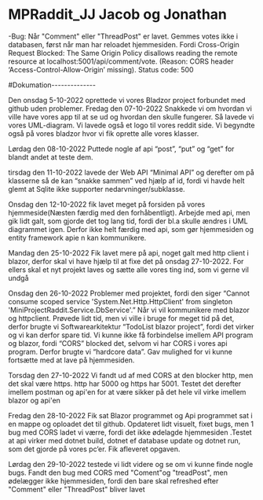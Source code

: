 # MPRaddit_JJ Jacob og Jonathan

-Bug: Når "Comment" eller "ThreadPost" er lavet. Gemmes votes ikke i databasen, først når man har reloadet hjemmesiden. Fordi Cross-Origin Request Blocked: The Same Origin Policy disallows reading the remote resource at localhost:5001/api/comment/vote. (Reason: CORS header ‘Access-Control-Allow-Origin’ missing). Status code: 500


#Dokumation--------------


Den onsdag 5-10-2022 oprettede vi vores Bladzor project forbundet med github uden problemer. 
Fredag den 07-10-2022  Snakkede vi om hvordan vi ville have vores app til at se ud og hvordan den skulle fungerer. Så lavede vi vores UML-diagram. 
Vi lavede også et logo til vores reddit side.
Vi begyndte også på vores bladzor hvor vi fik oprette alle vores klasser.


Lørdag den 08-10-2022 Puttede nogle af api “post”, “put” og “get” for blandt andet at teste dem.

tirsdag den 11-10-2022 lavede der Web API “Minimal API” og derefter om på klasserne så de kan “snakke sammen” ved hjælp af id, fordi vi havde helt glemt at Sqlite ikke supporter nedarvninger/subklasse.

Onsdag den 12-10-2022 fik lavet meget på forsiden på vores hjemmeside(Næsten færdig med den forhåbentligt). Arbejde med api, men gik lidt galt, som gjorde det tog lang tid, fordi der bl.a skulle ændres i UML diagrammet igen. Derfor ikke helt færdig med api, som gør hjemmesiden og entity framework apie
n kan kommunikere.

Mandag den 25-10-2022 Fik lavet mere på api, noget galt med http client i blazor, derfor skal vi have hjælp til at fixe det på onsdag 27-10-2022. For ellers skal et nyt projekt laves og sætte alle vores ting ind, som vi gerne vil undgå

Onsdag den 26-10-2022 Problemer med projektet, fordi den siger “Cannot consume scoped service 'System.Net.Http.HttpClient' from singleton 'MiniProjectRaddit.Service.DbService'.” Når vi vil kommunikere med blazor og httpclient. Prøvede lidt tid, men vi ville i bruge for meget tid på det, derfor brugte vi Softwarearkitektur “TodoList blazor project”, fordi det virker og vi kan derfor spare tid. 
Vi kunne ikke få forbindelse imellem API program og blazor, fordi “CORS” blocked det, selvom vi  har CORS i vores api program. Derfor brugte vi “hardcore data”. Gav mulighed for vi kunne fortsætte med at lave på hjemmesiden.

Torsdag den 27-10-2022 Vi fandt ud af med CORS at den blocker http, men det skal være https. http har 5000 og https har 5001. Testet det derefter imellem postman og api'en for at være sikker på det hele vil virke imellem blazor og api'en




Fredag den 28-10-2022 Fik sat Blazor programmet og Api programmet sat i en mappe og oploadet det til github. Opdateret lidt visuelt, fixet bugs, men 1 bug med CORS ladet vi værre, fordi det ikke ødelagde hjemmesiden .Testet at api virker med dotnet build, dotnet ef database update og dotnet run, som det gjorde på vores pc’er. Fik afleveret opgaven.

Lørdag den 29-10-2022 testede vi lidt videre og se om vi kunne finde nogle bugs. Fandt den bug med CORS med "Coment"og "treadPost", men ødelægger ikke hjemmesiden, fordi den bare skal refreshed efter "Comment" eller "ThreadPost" bliver lavet
